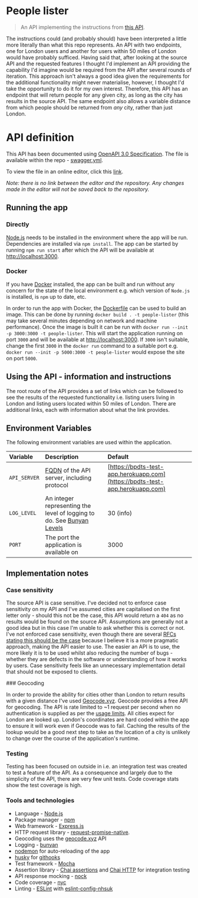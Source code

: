 # People lister

> An API implementing the instructions from
[this API](https://bpdts-test-app.herokuapp.com/instructions).

The instructions could (and probably should) have been interpreted a little
more literally than what this repo represents. An API with two endpoints, one
for London users and another for users within 50 miles of London would have
probably sufficed.
Having said that, after looking at the source API and the requested features I
thought I'd implement an API providing the capability I'd imagine would be
required from the API after several rounds of iteration. This approach isn't
always a good idea given the requirements for the additional functionality
might never materialise, however, I thought I'd take the opportunity to do it
for my own interest.
Therefore, this API has an endpoint that will return people for any given city,
as long as the city has results in the source API. The same endpoint also
allows a variable distance from which people should be returned from _any_
city, rather than just London.

# API definition

This API has been documented using
[OpenAPI 3.0 Specification](https://swagger.io/docs/specification/about/).
The file is available within the repo - [swagger.yml](./swagger.yml).

To view the file in an online editor, click this
[link](https://editor.swagger.io?url=https://raw.githubusercontent.com/st3v3nhunt/people-lister/master/swagger.yml).

_Note: there is no link between the editor and the repository. Any changes made
in the editor will not be saved back to the repository._

## Running the app

### Directly

[Node.js](https://nodejs.org/en/) needs to be installed in the environment
where the app will be run.  Dependencies are installed via `npm install`.
The app can be started by running `npm run start` after which the API will be
available at [http://localhost:3000](http://localhost:3000).

### Docker

If you have [Docker](https://www.docker.com/) installed, the app can be built
and run without any concern for the state of the local environment e.g. which
version of `Node.js` is installed, is `npm` up to date, etc.

In order to run the app with Docker, the [Dockerfile](Dockerfile) can be used
to build an image. This can be done by running `docker build . -t
people-lister` (this may take several minutes depending on network and machine
performance). Once the image is built it can be run with `docker run --init -p
3000:3000 -t people-lister`. This will start the application running on port
`3000` and will be available at [http://localhost:3000](http://localhost:3000).
If `3000` isn't suitable, change the first `3000` in the `docker run` command
to a suitable port e.g. `docker run --init -p 5000:3000 -t people-lister` would
expose the site on port `5000`.

## Using the API - information and instructions

The root route of the API provides a set of links which can be followed to see
the results of the requested functionality i.e. listing users living in London
and listing users located within 50 miles of London. There are additional
links, each with information about what the link provides.

## Environment Variables

The following environment variables are used within the application.

| Variable     | Description                                                                                                          | Default                                                                      |
| :-------     | :----------                                                                                                          | :------                                                                      |
| `API_SERVER` | [FQDN](https://en.wikipedia.org/wiki/Fully_qualified_domain_name) of the API server, including protocol              | [https://bpdts-test-app.herokuapp.com](https://bpdts-test-app.herokuapp.com) |
| `LOG_LEVEL`  | An integer representing the level of logging to do. See [Bunyan Levels](https://www.npmjs.com/package/bunyan#levels) | 30 (info)                                                                    |
| `PORT`       | The port the application is available on                                                                             | 3000                                                                         |

## Implementation notes

### Case sensitivity

The source API is case sensitive. I've decided not to enforce case sensitivity
on my API and I've assumed cities are capitalised on the first letter only -
should this not be the case, this API would return a `404` as no
results would be found on the source API. Assumptions are generally not a good
idea but in this case I'm unable to ask whether this is correct or not.
I've not enforced case sensitivity, even though there are several
[RFCs stating this should be the case](https://stackoverflow.com/a/26196170)
because I believe it is a more pragmatic approach, making the API easier to
use. The easier an API is to use, the more likely it is to be used whilst also
reducing the number of bugs - whether they are defects in the software or
understanding of how it works by users.
Case sensitivity feels like an unnecessary implementation detail that should
not be exposed to clients.

### Geocoding

In order to provide the ability for cities other than London to return results
with a given distance I've used [Geocode.xyz](https://geocode.xyz/). Geocode
provides a free API for geocoding. The API is rate limited to ~1 request per
second when no authentication is supplied as per the [usage
limits](https://geocode.xyz/api).
All cities expect for London are looked up. London's coordinates are hard coded
within the app to ensure it will work even if Geocode was to fail. Caching the
results of the lookup would be a good next step to take as the location of a
city is unlikely to change over the course of the application's runtime.

### Testing

Testing has been focused on outside in i.e. an integration test was created to
test a feature of the API. As a consequence and largely due to the simplicity
of the API, there are very few unit tests.
Code coverage stats show the test coverage is high.

### Tools and technologies

* Language - [Node.js](https://nodejs.org/en/)
* Package manager - [npm](https://docs.npmjs.com/)
* Web framework - [Express.js](https://expressjs.com/)
* HTTP request library -
  [request-promise-native](https://www.npmjs.com/package/request-promise-native).
* Geocoding uses the [geocode.xyz](https://geocode.xyz/) API
* Logging - [bunyan](https://www.npmjs.com/package/bunyan)
* [nodemon](https://www.npmjs.com/package/nodemon) for auto-reloading of the app
* [husky](https://www.npmjs.com/package/husky) for
  [githooks](https://git-scm.com/docs/githooks)
* Test framework - [Mocha](https://mochajs.org/)
* Assertion library - [Chai assertions](https://www.chaijs.com/) and
  [Chai HTTP](https://www.npmjs.com/package/chai-http) for integration testing
* API response mocking - [nock](https://www.npmjs.com/package/nock)
* Code coverage - [nyc](https://www.npmjs.com/package/nyc)
* Linting - [ESLint](https://eslint.org/) with
  [eslint-config-nhsuk](https://www.npmjs.com/package/eslint-config-nhsuk)
